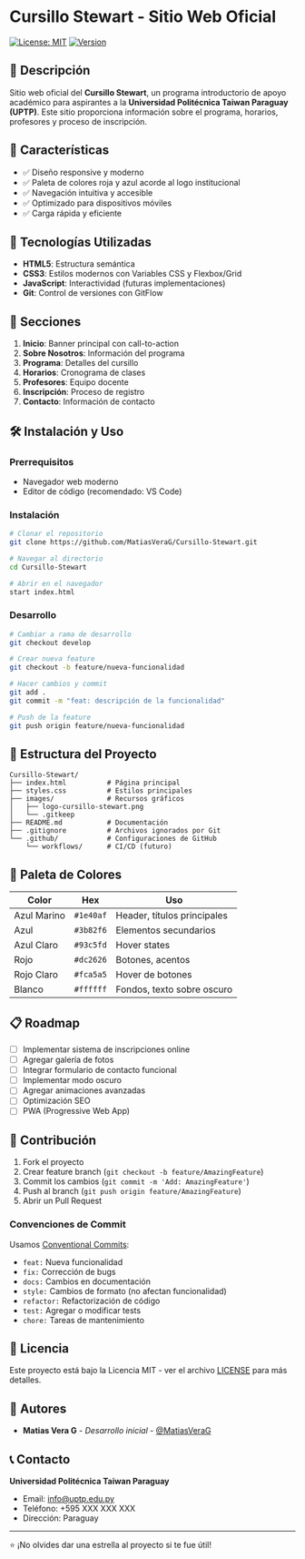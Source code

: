 # Cursillo Stewart - Sitio Web Oficial

[![License: MIT](https://img.shields.io/badge/License-MIT-yellow.svg)](https://opensource.org/licenses/MIT)
[![Version](https://img.shields.io/badge/version-1.0.0-blue.svg)](https://github.com/MatiasVeraG/Cursillo-Stewart)

## 📖 Descripción

Sitio web oficial del **Cursillo Stewart**, un programa introductorio de apoyo académico para aspirantes a la **Universidad Politécnica Taiwan Paraguay (UPTP)**. Este sitio proporciona información sobre el programa, horarios, profesores y proceso de inscripción.

## 🎨 Características

- ✅ Diseño responsive y moderno
- ✅ Paleta de colores roja y azul acorde al logo institucional
- ✅ Navegación intuitiva y accesible
- ✅ Optimizado para dispositivos móviles
- ✅ Carga rápida y eficiente

## 🚀 Tecnologías Utilizadas

- **HTML5**: Estructura semántica
- **CSS3**: Estilos modernos con Variables CSS y Flexbox/Grid
- **JavaScript**: Interactividad (futuras implementaciones)
- **Git**: Control de versiones con GitFlow

## 📱 Secciones

1. **Inicio**: Banner principal con call-to-action
2. **Sobre Nosotros**: Información del programa
3. **Programa**: Detalles del cursillo
4. **Horarios**: Cronograma de clases
5. **Profesores**: Equipo docente
6. **Inscripción**: Proceso de registro
7. **Contacto**: Información de contacto

## 🛠️ Instalación y Uso

### Prerrequisitos
- Navegador web moderno
- Editor de código (recomendado: VS Code)

### Instalación
```bash
# Clonar el repositorio
git clone https://github.com/MatiasVeraG/Cursillo-Stewart.git

# Navegar al directorio
cd Cursillo-Stewart

# Abrir en el navegador
start index.html
```

### Desarrollo
```bash
# Cambiar a rama de desarrollo
git checkout develop

# Crear nueva feature
git checkout -b feature/nueva-funcionalidad

# Hacer cambios y commit
git add .
git commit -m "feat: descripción de la funcionalidad"

# Push de la feature
git push origin feature/nueva-funcionalidad
```

## 📁 Estructura del Proyecto

```
Cursillo-Stewart/
├── index.html          # Página principal
├── styles.css          # Estilos principales
├── images/             # Recursos gráficos
│   ├── logo-cursillo-stewart.png
│   └── .gitkeep
├── README.md           # Documentación
├── .gitignore          # Archivos ignorados por Git
└── .github/            # Configuraciones de GitHub
    └── workflows/      # CI/CD (futuro)
```

## 🎨 Paleta de Colores

| Color | Hex | Uso |
|-------|-----|-----|
| Azul Marino | `#1e40af` | Header, títulos principales |
| Azul | `#3b82f6` | Elementos secundarios |
| Azul Claro | `#93c5fd` | Hover states |
| Rojo | `#dc2626` | Botones, acentos |
| Rojo Claro | `#fca5a5` | Hover de botones |
| Blanco | `#ffffff` | Fondos, texto sobre oscuro |

## 📋 Roadmap

- [ ] Implementar sistema de inscripciones online
- [ ] Agregar galería de fotos
- [ ] Integrar formulario de contacto funcional
- [ ] Implementar modo oscuro
- [ ] Agregar animaciones avanzadas
- [ ] Optimización SEO
- [ ] PWA (Progressive Web App)

## 🤝 Contribución

1. Fork el proyecto
2. Crear feature branch (`git checkout -b feature/AmazingFeature`)
3. Commit los cambios (`git commit -m 'Add: AmazingFeature'`)
4. Push al branch (`git push origin feature/AmazingFeature`)
5. Abrir un Pull Request

### Convenciones de Commit

Usamos [Conventional Commits](https://conventionalcommits.org/):

- `feat:` Nueva funcionalidad
- `fix:` Corrección de bugs
- `docs:` Cambios en documentación
- `style:` Cambios de formato (no afectan funcionalidad)
- `refactor:` Refactorización de código
- `test:` Agregar o modificar tests
- `chore:` Tareas de mantenimiento

## 📄 Licencia

Este proyecto está bajo la Licencia MIT - ver el archivo [LICENSE](LICENSE) para más detalles.

## 👥 Autores

- **Matias Vera G** - *Desarrollo inicial* - [@MatiasVeraG](https://github.com/MatiasVeraG)

## 📞 Contacto

**Universidad Politécnica Taiwan Paraguay**
- Email: info@uptp.edu.py
- Teléfono: +595 XXX XXX XXX
- Dirección: Paraguay

---

⭐ ¡No olvides dar una estrella al proyecto si te fue útil!
